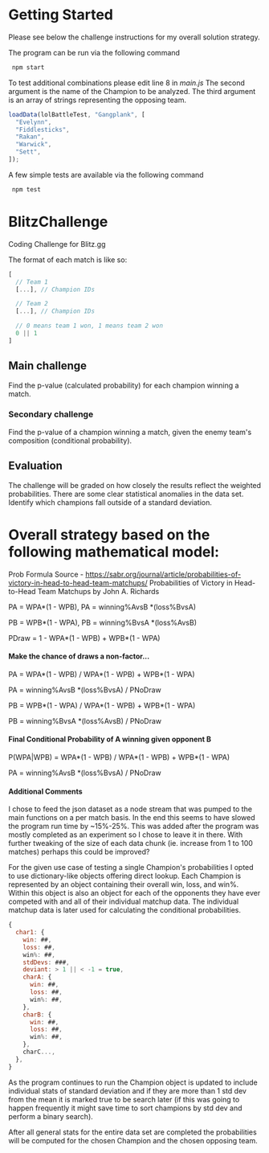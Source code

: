 # Getting Started

Please see below the challenge instructions for my overall solution strategy.

The program can be run via the following command

```js
 npm start
```

To test additional combinations please edit line 8 in _main.js_
The second argument is the name of the Champion to be analyzed.
The third argument is an array of strings representing the opposing team.

```js
loadData(lolBattleTest, "Gangplank", [
  "Evelynn",
  "Fiddlesticks",
  "Rakan",
  "Warwick",
  "Sett",
]);
```

A few simple tests are available via the following command

```js
 npm test
```

# BlitzChallenge

Coding Challenge for Blitz.gg

The format of each match is like so:

```js
[
  // Team 1
  [...], // Champion IDs

  // Team 2
  [...], // Champion IDs

  // 0 means team 1 won, 1 means team 2 won
  0 || 1
]
```

## Main challenge

Find the p-value (calculated probability) for each champion winning a match.

### Secondary challenge

Find the p-value of a champion winning a match, given the enemy team's composition (conditional probability).

## Evaluation

The challenge will be graded on how closely the results reflect the weighted probabilities. There are some clear statistical anomalies in the data set. Identify which champions fall outside of a standard deviation.

# Overall strategy based on the following mathematical model:

Prob Formula Source - https://sabr.org/journal/article/probabilities-of-victory-in-head-to-head-team-matchups/
Probabilities of Victory in Head-to-Head Team Matchups by John A. Richards

PA = WPA*(1 - WPB), PA = winning%AvsB *(loss%BvsA)

PB = WPB*(1 - WPA), PB = winning%BvsA *(loss%AvsB)

PDraw = 1 - WPA*(1 - WPB) + WPB*(1 - WPA)

#### Make the chance of draws a non-factor...

PA = WPA*(1 - WPB) / WPA*(1 - WPB) + WPB\*(1 - WPA)

PA = winning%AvsB \*(loss%BvsA) / PNoDraw

PB = WPB*(1 - WPA) / WPA*(1 - WPB) + WPB\*(1 - WPA)

PB = winning%BvsA \*(loss%AvsB) / PNoDraw

#### Final Conditional Probability of A winning given opponent B

P(WPA|WPB) = WPA*(1 - WPB) / WPA*(1 - WPB) + WPB\*(1 - WPA)

PA = winning%AvsB \*(loss%BvsA) / PNoDraw

#### Additional Comments

I chose to feed the json dataset as a node stream that was pumped to the main functions on a per match basis. In the end this seems to have slowed the program run time by ~15%-25%.
This was added after the program was mostly completed as an experiment so I chose to leave it in there.
With further tweaking of the size of each data chunk (ie. increase from 1 to 100 matches) perhaps this could be improved?

For the given use case of testing a single Champion's probabilities I opted to use dictionary-like objects offering direct lookup.
Each Champion is represented by an object containing their overall win, loss, and win%. Within this object is also an object for each of the opponents they have ever competed with and all of their individual matchup data. The individual matchup data is later used for calculating the conditional probabilities.

```js
{
  char1: {
    win: ##,
    loss: ##,
    win%: ##,
    stdDevs: ###,
    deviant: > 1 || < -1 = true,
    charA: {
      win: ##,
      loss: ##,
      win%: ##,
    },
    charB: {
      win: ##,
      loss: ##,
      win%: ##,
    },
    charC...,
  },
}
```

As the program continues to run the Champion object is updated to include individual stats of standard deviation and if they are more than 1 std dev from the mean it is marked true to be search later (if this was going to happen frequently it might save time to sort champions by std dev and perform a binary search).

After all general stats for the entire data set are completed the probabilities will be computed for the chosen Champion and the chosen opposing team.
